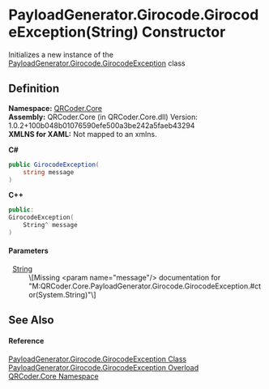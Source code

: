 # PayloadGenerator.Girocode.GirocodeException(String) Constructor


Initializes a new instance of the <a href="T_QRCoder_Core_PayloadGenerator_Girocode_GirocodeException.md">PayloadGenerator.Girocode.GirocodeException</a> class



## Definition
**Namespace:** <a href="N_QRCoder_Core.md">QRCoder.Core</a>  
**Assembly:** QRCoder.Core (in QRCoder.Core.dll) Version: 1.0.2+100b048b01076590efe500a3be242a5faeb43294  
**XMLNS for XAML:** Not mapped to an xmlns.

**C#**
``` C#
public GirocodeException(
	string message
)
```
**C++**
``` C++
public:
GirocodeException(
	String^ message
)
```



#### Parameters
<dl><dt>  <a href="https://learn.microsoft.com/dotnet/api/system.string" target="_blank" rel="noopener noreferrer">String</a></dt><dd>\[Missing &lt;param name="message"/&gt; documentation for "M:QRCoder.Core.PayloadGenerator.Girocode.GirocodeException.#ctor(System.String)"\]</dd></dl>

## See Also


#### Reference
<a href="T_QRCoder_Core_PayloadGenerator_Girocode_GirocodeException.md">PayloadGenerator.Girocode.GirocodeException Class</a>  
<a href="Overload_QRCoder_Core_PayloadGenerator_Girocode_GirocodeException__ctor.md">PayloadGenerator.Girocode.GirocodeException Overload</a>  
<a href="N_QRCoder_Core.md">QRCoder.Core Namespace</a>  
